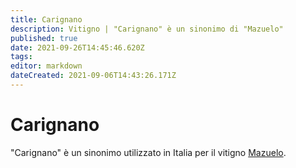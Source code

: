 ```yaml
---
title: Carignano
description: Vitigno | "Carignano" è un sinonimo di "Mazuelo"
published: true
date: 2021-09-26T14:45:46.620Z
tags: 
editor: markdown
dateCreated: 2021-09-06T14:43:26.171Z
---
```


# Carignano
"Carignano" è un sinonimo utilizzato in Italia per il vitigno [Mazuelo](/vitigni/Spagna/bacca-nera/mazuelo).